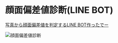 # 顔面偏差値診断(LINE BOT)
[写真から顔面偏差値を判定するLINE BOT作ったでー](https://receiptnoura.hatenablog.jp/entry/2018/04/10/013537)

![顔面偏差値診断](https://cdn-ak.f.st-hatena.com/images/fotolife/m/markii/20180409/20180409234417.jpg)
